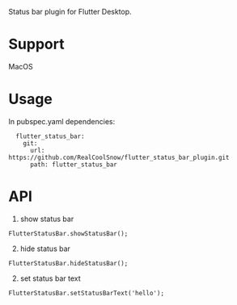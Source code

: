 Status bar plugin for Flutter Desktop.
# Support
MacOS
# Usage
In pubspec.yaml dependencies:
```
  flutter_status_bar:
    git:
      url: https://github.com/RealCoolSnow/flutter_status_bar_plugin.git
      path: flutter_status_bar
```

# API
1. show status bar
```
FlutterStatusBar.showStatusBar();
```
2. hide status bar
```
FlutterStatusBar.hideStatusBar();
```
2. set status bar text
```
FlutterStatusBar.setStatusBarText('hello');
```